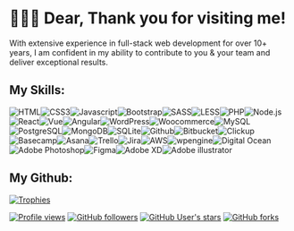 # 👋👋👋 Dear, Thank you for visiting me!

With extensive experience in full-stack web development for over 10+ years, I am confident in my ability to contribute to you & your team and deliver exceptional results.
 
## My Skills:
<img alt="HTML" src="https://img.shields.io/badge/HTML5-E34F26.svg?style=for-the-badge&logo=HTML5&logoColor=white"/><img alt="CSS3" src="https://img.shields.io/badge/CSS3-1572B6.svg?style=for-the-badge&logo=CSS3&logoColor=white"/><img alt="Javascript" src="https://img.shields.io/badge/JavaScript-F7DF1E.svg?style=for-the-badge&logo=JavaScript&logoColor=black"/><img alt="Bootstrap" src="https://img.shields.io/badge/Bootstrap-7952B3.svg?style=for-the-badge&logo=Bootstrap&logoColor=white"/><img alt="SASS" src="https://img.shields.io/badge/Sass-CC6699.svg?style=for-the-badge&logo=Sass&logoColor=white"/><img alt="LESS" src="https://img.shields.io/badge/Less-1D365D.svg?style=for-the-badge&logo=Less&logoColor=white"/><img alt="PHP" src="https://img.shields.io/badge/PHP-777BB4.svg?style=for-the-badge&logo=PHP&logoColor=white"/><img alt="Node.js" src="https://img.shields.io/badge/Node.js-339933.svg?style=for-the-badge&logo=nodedotjs&logoColor=white"/><img alt="React" src="https://img.shields.io/badge/React-61DAFB.svg?style=for-the-badge&logo=React&logoColor=black"/><img alt="Vue" src="https://img.shields.io/badge/Vue.js-4FC08D.svg?style=for-the-badge&logo=vuedotjs&logoColor=white"/><img alt="Angular" src="https://img.shields.io/badge/Angular-0F0F11.svg?style=for-the-badge&logo=Angular&logoColor=white"/><img alt="WordPress" src="https://img.shields.io/badge/WordPress-21759B.svg?style=for-the-badge&logo=WordPress&logoColor=white"/><img alt="Woocommerce" src="https://img.shields.io/badge/WooCommerce-96588A.svg?style=for-the-badge&logo=WooCommerce&logoColor=white"/><img alt="MySQL" src="https://img.shields.io/badge/MySQL-4479A1.svg?style=for-the-badge&logo=MySQL&logoColor=white"/><img alt="PostgreSQL" src="https://img.shields.io/badge/PostgreSQL-4169E1.svg?style=for-the-badge&logo=PostgreSQL&logoColor=white"/><img alt="MongoDB" src="https://img.shields.io/badge/MongoDB-47A248.svg?style=for-the-badge&logo=MongoDB&logoColor=white"/><img alt="SQLite" src="https://img.shields.io/badge/SQLite-003B57.svg?style=for-the-badge&logo=SQLite&logoColor=white"/><img alt="Github" src="https://img.shields.io/badge/GitHub-181717.svg?style=for-the-badge&logo=GitHub&logoColor=white"/><img alt="Bitbucket" src="https://img.shields.io/badge/Bitbucket-0052CC.svg?style=for-the-badge&logo=Bitbucket&logoColor=white"/><img alt="Clickup" src="https://img.shields.io/badge/ClickUp-7B68EE.svg?style=for-the-badge&logo=ClickUp&logoColor=white"/><img alt="Basecamp" src="https://img.shields.io/badge/Basecamp-1D2D35.svg?style=for-the-badge&logo=Basecamp&logoColor=white"/><img alt="Asana" src="https://img.shields.io/badge/Asana-F06A6A.svg?style=for-the-badge&logo=Asana&logoColor=white"/><img alt="Trello" src="https://img.shields.io/badge/Trello-0052CC.svg?style=for-the-badge&logo=Trello&logoColor=white"/><img alt="Jira" src="https://img.shields.io/badge/Jira-0052CC.svg?style=for-the-badge&logo=Jira&logoColor=white"/><img alt="AWS" src="https://img.shields.io/badge/Amazon%20AWS-232F3E.svg?style=for-the-badge&logo=Amazon-AWS&logoColor=white"/><img alt="wpengine" src="https://img.shields.io/badge/WP%20Engine-0ECAD4.svg?style=for-the-badge&logo=WP-Engine&logoColor=white"/><img alt="Digital Ocean" src="https://img.shields.io/badge/DigitalOcean-0080FF.svg?style=for-the-badge&logo=DigitalOcean&logoColor=white"/><img alt="" src=""/><img alt="" src=""/><img alt="" src=""/><img alt="Adobe Photoshop" src="https://img.shields.io/badge/Adobe%20Photoshop-31A8FF.svg?style=for-the-badge&logo=Adobe-Photoshop&logoColor=white"/><img alt="Figma" src="https://img.shields.io/badge/Figma-F24E1E.svg?style=for-the-badge&logo=Figma&logoColor=white"/><img alt="Adobe XD" src="https://img.shields.io/badge/Adobe%20XD-FF61F6.svg?style=for-the-badge&logo=Adobe-XD&logoColor=white"/><img alt="Adobe illustrator" src="https://img.shields.io/badge/Adobe%20Illustrator-FF9A00.svg?style=for-the-badge&logo=Adobe-Illustrator&logoColor=white"/>

## My Github:
[![Trophies](https://github-profile-trophy.vercel.app/?username=piaocreative&margin-w=15&margin-h=15&no-frame=true&no-bg=true&theme=darkhub)](#)

[![Profile views](https://komarev.com/ghpvc/?username=piaocreative&label=Profile+views&color=blue&style=flat&abbreviated=0)](#)
[![GitHub followers](https://img.shields.io/github/followers/piaocreative?style=flat)](#)
[![GitHub User's stars](https://img.shields.io/github/stars/piaocreative?style=flat)](#)
[![GitHub forks](https://img.shields.io/github/forks/piaocreative/piaocreative?style=flat)](#)
